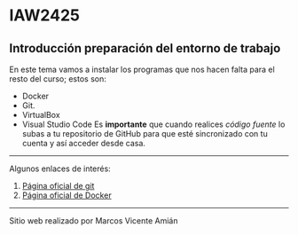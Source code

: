 # IAW2425
## Introducción preparación del entorno de trabajo
En este tema vamos a instalar los programas que nos hacen falta para el resto del curso; estos son:
- Docker
- Git.
- VirtualBox
- Visual Studio Code
Es **importante** que cuando realices *código fuente* lo subas a tu repositorio de GitHub para que esté sincronizado con tu cuenta y así acceder desde casa.
---
Algunos enlaces de interés:
1. [Página oficial de git](https://git-scm.com/)
2. [Página oficial de Docker](https://www.docker.com/)
***
Sitio web realizado por Marcos Vicente Amián